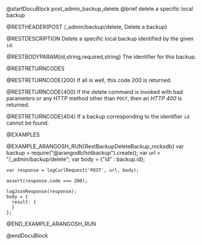 @startDocuBlock post_admin_backup_delete
@brief delete a specific local backup

@RESTHEADER{POST /_admin/backup/delete, Delete a backup}

@RESTDESCRIPTION
Delete a specific local backup identified by the given `id`.

@RESTBODYPARAM{id,string,required,string}
The identifier for this backup. 

@RESTRETURNCODES

@RESTRETURNCODE{200}
If all is well, this code 200 is returned.

@RESTRETURNCODE{400}
If the delete command is invoked with bad parameters or any HTTP
method other than `POST`, then an *HTTP 400* is returned.

@RESTRETURNCODE{404}
If a backup corresponding to the identifier `id` cannot be found.

@EXAMPLES

@EXAMPLE_ARANGOSH_RUN{RestBackupDeleteBackup_rocksdb}
    var backup = require("@arangodb/hotbackup").create();
    var url = "/_admin/backup/delete";
    var body = {"id" : backup.id};

    var response = logCurlRequest('POST', url, body);

    assert(response.code === 200);

    logJsonResponse(response);
    body = {
      result: {
      }
    };
@END_EXAMPLE_ARANGOSH_RUN

@endDocuBlock
